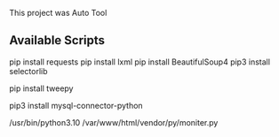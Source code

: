 This project was Auto Tool

## Available Scripts

pip install requests
pip install lxml
pip install BeautifulSoup4
pip3 install selectorlib

pip install tweepy

pip3 install mysql-connector-python

/usr/bin/python3.10 /var/www/html/vendor/py/moniter.py